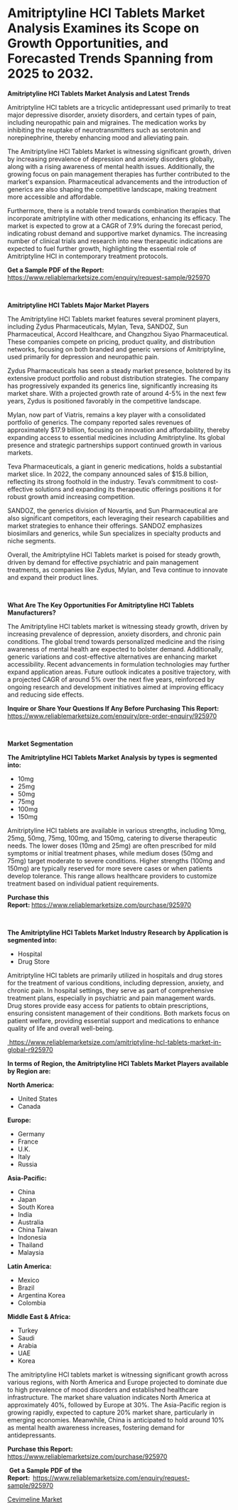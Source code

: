 <p><h1>Amitriptyline HCl Tablets Market Analysis Examines its Scope on Growth Opportunities, and Forecasted Trends Spanning from 2025 to 2032.</h1></p><p><strong>Amitriptyline HCl Tablets Market Analysis and Latest Trends</strong></p>
<p><p>Amitriptyline HCl tablets are a tricyclic antidepressant used primarily to treat major depressive disorder, anxiety disorders, and certain types of pain, including neuropathic pain and migraines. The medication works by inhibiting the reuptake of neurotransmitters such as serotonin and norepinephrine, thereby enhancing mood and alleviating pain.</p><p>The Amitriptyline HCl Tablets Market is witnessing significant growth, driven by increasing prevalence of depression and anxiety disorders globally, along with a rising awareness of mental health issues. Additionally, the growing focus on pain management therapies has further contributed to the market's expansion. Pharmaceutical advancements and the introduction of generics are also shaping the competitive landscape, making treatment more accessible and affordable.</p><p>Furthermore, there is a notable trend towards combination therapies that incorporate amitriptyline with other medications, enhancing its efficacy. The market is expected to grow at a CAGR of 7.9% during the forecast period, indicating robust demand and supportive market dynamics. The increasing number of clinical trials and research into new therapeutic indications are expected to fuel further growth, highlighting the essential role of Amitriptyline HCl in contemporary treatment protocols.</p></p>
<p><strong>Get a Sample PDF of the Report:&nbsp;</strong> <a href="https://www.reliablemarketsize.com/enquiry/request-sample/925970?utm_campaign=2890&utm_medium=2&utm_source=Github&utm_content=ia&utm_term=08032025&utm_id=amitriptyline-hcl-tablets">https://www.reliablemarketsize.com/enquiry/request-sample/925970</a></p>
<p>&nbsp;</p>
<p><strong>Amitriptyline HCl Tablets Major Market Players</strong></p>
<p><p>The Amitriptyline HCl Tablets market features several prominent players, including Zydus Pharmaceuticals, Mylan, Teva, SANDOZ, Sun Pharmaceutical, Accord Healthcare, and Changzhou Siyao Pharmaceutical. These companies compete on pricing, product quality, and distribution networks, focusing on both branded and generic versions of Amitriptyline, used primarily for depression and neuropathic pain.</p><p>Zydus Pharmaceuticals has seen a steady market presence, bolstered by its extensive product portfolio and robust distribution strategies. The company has progressively expanded its generics line, significantly increasing its market share. With a projected growth rate of around 4-5% in the next few years, Zydus is positioned favorably in the competitive landscape.</p><p>Mylan, now part of Viatris, remains a key player with a consolidated portfolio of generics. The company reported sales revenues of approximately $17.9 billion, focusing on innovation and affordability, thereby expanding access to essential medicines including Amitriptyline. Its global presence and strategic partnerships support continued growth in various markets.</p><p>Teva Pharmaceuticals, a giant in generic medications, holds a substantial market slice. In 2022, the company announced sales of $15.8 billion, reflecting its strong foothold in the industry. Teva’s commitment to cost-effective solutions and expanding its therapeutic offerings positions it for robust growth amid increasing competition.</p><p>SANDOZ, the generics division of Novartis, and Sun Pharmaceutical are also significant competitors, each leveraging their research capabilities and market strategies to enhance their offerings. SANDOZ emphasizes biosimilars and generics, while Sun specializes in specialty products and niche segments.</p><p>Overall, the Amitriptyline HCl Tablets market is poised for steady growth, driven by demand for effective psychiatric and pain management treatments, as companies like Zydus, Mylan, and Teva continue to innovate and expand their product lines.</p></p>
<p>&nbsp;</p>
<p><strong>What Are The Key Opportunities For Amitriptyline HCl Tablets Manufacturers?</strong></p>
<p><p>The Amitriptyline HCl tablets market is witnessing steady growth, driven by increasing prevalence of depression, anxiety disorders, and chronic pain conditions. The global trend towards personalized medicine and the rising awareness of mental health are expected to bolster demand. Additionally, generic variations and cost-effective alternatives are enhancing market accessibility. Recent advancements in formulation technologies may further expand application areas. Future outlook indicates a positive trajectory, with a projected CAGR of around 5% over the next five years, reinforced by ongoing research and development initiatives aimed at improving efficacy and reducing side effects.</p></p>
<p><strong>Inquire or Share Your Questions If Any Before Purchasing This Report:</strong> <a href="https://www.reliablemarketsize.com/enquiry/pre-order-enquiry/925970?utm_campaign=2890&utm_medium=2&utm_source=Github&utm_content=ia&utm_term=08032025&utm_id=amitriptyline-hcl-tablets">https://www.reliablemarketsize.com/enquiry/pre-order-enquiry/925970</a></p>
<p>&nbsp;</p>
<p><strong>Market Segmentation</strong></p>
<p><strong>The Amitriptyline HCl Tablets Market Analysis by types is segmented into:</strong></p>
<p><ul><li>10mg</li><li>25mg</li><li>50mg</li><li>75mg</li><li>100mg</li><li>150mg</li></ul></p>
<p><p>Amitriptyline HCl tablets are available in various strengths, including 10mg, 25mg, 50mg, 75mg, 100mg, and 150mg, catering to diverse therapeutic needs. The lower doses (10mg and 25mg) are often prescribed for mild symptoms or initial treatment phases, while medium doses (50mg and 75mg) target moderate to severe conditions. Higher strengths (100mg and 150mg) are typically reserved for more severe cases or when patients develop tolerance. This range allows healthcare providers to customize treatment based on individual patient requirements.</p></p>
<p><strong>Purchase this Report:&nbsp;</strong><a href="https://www.reliablemarketsize.com/purchase/925970?utm_campaign=2890&utm_medium=2&utm_source=Github&utm_content=ia&utm_term=08032025&utm_id=amitriptyline-hcl-tablets">https://www.reliablemarketsize.com/purchase/925970</a></p>
<p>&nbsp;</p>
<p><strong>The Amitriptyline HCl Tablets Market Industry Research by Application is segmented into:</strong></p>
<p><ul><li>Hospital</li><li>Drug Store</li></ul></p>
<p><p>Amitriptyline HCl tablets are primarily utilized in hospitals and drug stores for the treatment of various conditions, including depression, anxiety, and chronic pain. In hospital settings, they serve as part of comprehensive treatment plans, especially in psychiatric and pain management wards. Drug stores provide easy access for patients to obtain prescriptions, ensuring consistent management of their conditions. Both markets focus on patient welfare, providing essential support and medications to enhance quality of life and overall well-being.</p></p>
<p><a href="https://www.reliablemarketsize.com/amitriptyline-hcl-tablets-market-in-global-r925970?utm_campaign=2890&utm_medium=2&utm_source=Github&utm_content=ia&utm_term=08032025&utm_id=amitriptyline-hcl-tablets">&nbsp;https://www.reliablemarketsize.com/amitriptyline-hcl-tablets-market-in-global-r925970</a></p>
<p><strong>In terms of Region, the Amitriptyline HCl Tablets Market Players available by Region are:</strong></p>
<p>
    <p> <strong> North America: </strong>
        <ul>
            <li>United States</li>
            <li>Canada</li>
        </ul>
        </p> 
    <p> <strong> Europe: </strong>
        <ul>
            <li>Germany</li>
            <li>France</li>
            <li>U.K.</li>
            <li>Italy</li>
            <li>Russia</li>
        </ul>
        </p> 
    <p> <strong> Asia-Pacific: </strong>
        <ul>
            <li>China</li>
            <li>Japan</li>
            <li>South Korea</li>
            <li>India</li>
            <li>Australia</li>
            <li>China Taiwan</li>
            <li>Indonesia</li>
            <li>Thailand</li>
            <li>Malaysia</li>
        </ul>
        </p> 
    <p> <strong> Latin America: </strong>
        <ul>
            <li>Mexico</li>
            <li>Brazil</li>
            <li>Argentina Korea</li>
            <li>Colombia</li>
        </ul>
        </p> 
    <p> <strong> Middle East & Africa: </strong>
        <ul>
            <li>Turkey</li>
            <li>Saudi</li>
            <li>Arabia</li>
            <li>UAE</li>
            <li>Korea</li>
        </ul>
    </p>
    </p>
<p><p>The amitriptyline HCl tablets market is witnessing significant growth across various regions, with North America and Europe projected to dominate due to high prevalence of mood disorders and established healthcare infrastructure. The market share valuation indicates North America at approximately 40%, followed by Europe at 30%. The Asia-Pacific region is growing rapidly, expected to capture 20% market share, particularly in emerging economies. Meanwhile, China is anticipated to hold around 10% as mental health awareness increases, fostering demand for antidepressants.</p></p>
<p><strong>Purchase this Report: </strong><a href="https://www.reliablemarketsize.com/purchase/925970?utm_campaign=2890&utm_medium=2&utm_source=Github&utm_content=ia&utm_term=08032025&utm_id=amitriptyline-hcl-tablets">https://www.reliablemarketsize.com/purchase/925970</a></p>
<p>&nbsp;<strong>Get a Sample PDF of the Report:&nbsp;&nbsp;</strong><a href="https://www.reliablemarketsize.com/enquiry/request-sample/925970?utm_campaign=2890&utm_medium=2&utm_source=Github&utm_content=ia&utm_term=08032025&utm_id=amitriptyline-hcl-tablets">https://www.reliablemarketsize.com/enquiry/request-sample/925970</a></p>
<p><strong></strong></p>
<p><p><a href="https://github.com/qetelosooya/Market-Research-Report-List-1/blob/main/cevimeline-market.md?utm_campaign=2890&utm_medium=2&utm_source=Github&utm_content=ia&utm_term=08032025&utm_id=amitriptyline-hcl-tablets">Cevimeline Market</a></p></p>